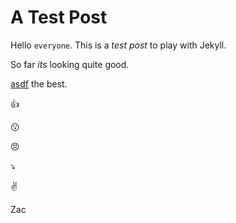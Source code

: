 # A Test Post

Hello `everyone`. This is a *test post* to play with Jekyll.

So far _its_ looking quite good.

[asdf](sdf) the best.

:+1:

:kissing:

:angry:

:arrow_heading_down:


:v:


Zac
